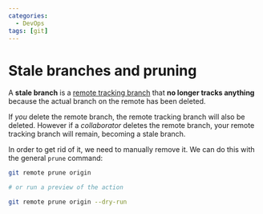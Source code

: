 ```yaml
---
categories:
  - DevOps
tags: [git]
---
```


# Stale branches and pruning

A **stale branch** is a [remote tracking branch](/DevOps/Git/Remote_tracking_branches.md) that **no longer tracks anything** because the actual branch on the remote has been deleted.

If _you_ delete the remote branch, the remote tracking branch will also be deleted. However if a _collaborator_ deletes the remote branch, your remote tracking branch will remain, becoming a stale branch.

In order to get rid of it, we need to manually remove it. We can do this with the general `prune` command:

```sh
git remote prune origin

# or run a preview of the action

git remote prune origin --dry-run
```
